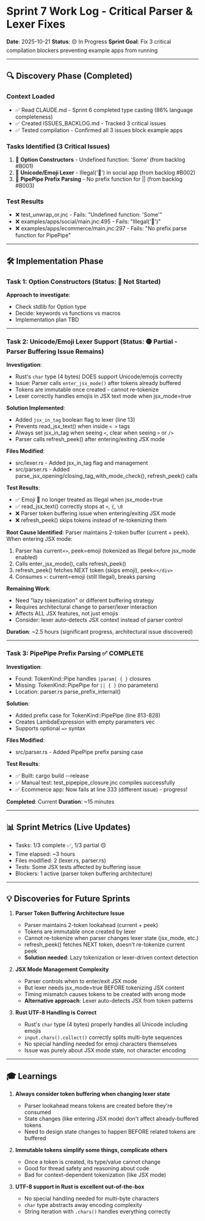 # Sprint 7 Work Log - Critical Parser & Lexer Fixes

**Date**: 2025-10-21
**Status**: 🟡 In Progress
**Sprint Goal**: Fix 3 critical compilation blockers preventing example apps from running

---

## 🔍 Discovery Phase (Completed)

### Context Loaded
- ✅ Read CLAUDE.md - Sprint 6 completed type casting (86% language completeness)
- ✅ Created ISSUES_BACKLOG.md - Tracked 3 critical issues
- ✅ Tested compilation - Confirmed all 3 issues block example apps

### Tasks Identified (3 Critical Issues)
1. 🔴 **Option Constructors** - Undefined function: 'Some' (from backlog #B001)
2. 🔴 **Unicode/Emoji Lexer** - Illegal('🔔') in social app (from backlog #B002)
3. 🔴 **PipePipe Prefix Parsing** - No prefix function for || (from backlog #B003)

### Test Results
- ❌ test_unwrap_or.jnc - Fails: "Undefined function: 'Some'"
- ❌ examples/apps/social/main.jnc:495 - Fails: "Illegal('🔔')"
- ❌ examples/apps/ecommerce/main.jnc:297 - Fails: "No prefix parse function for PipePipe"

---

## 🛠️ Implementation Phase

### Task 1: Option Constructors (Status: 🔵 Not Started)

**Approach to investigate**:
- Check stdlib for Option type
- Decide: keywords vs functions vs macros
- Implementation plan TBD

---

### Task 2: Unicode/Emoji Lexer Support (Status: 🟡 Partial - Parser Buffering Issue Remains)

**Investigation**:
- Rust's `char` type (4 bytes) DOES support Unicode/emojis correctly
- Issue: Parser calls `enter_jsx_mode()` after tokens already buffered
- Tokens are immutable once created - cannot re-tokenize
- Lexer correctly handles emojis in JSX text mode when jsx_mode=true

**Solution Implemented**:
- Added `jsx_in_tag` boolean flag to lexer (line 13)
- Prevents read_jsx_text() when inside `< >` tags
- Always set jsx_in_tag when seeing `<`, clear when seeing `>` or `/>`
- Parser calls refresh_peek() after entering/exiting JSX mode

**Files Modified**:
- src/lexer.rs - Added jsx_in_tag flag and management
- src/parser.rs - Added parse_jsx_opening/closing_tag_with_mode_check(), refresh_peek() calls

**Test Results**:
- ✅ Emoji 🔔 no longer treated as Illegal when jsx_mode=true
- ✅ read_jsx_text() correctly stops at `<`, `{`, `\0`
- ❌ Parser token buffering issue when entering/exiting JSX mode
- ❌ refresh_peek() skips tokens instead of re-tokenizing them

**Root Cause Identified**:
Parser maintains 2-token buffer (current + peek). When entering JSX mode:
1. Parser has current=`>`, peek=emoji (tokenized as Illegal before jsx_mode enabled)
2. Calls enter_jsx_mode(), calls refresh_peek()
3. refresh_peek() fetches NEXT token (skips emoji), peek=`</div>`
4. Consumes `>`: current=emoji (still Illegal), breaks parsing

**Remaining Work**:
- Need "lazy tokenization" or different buffering strategy
- Requires architectural change to parser/lexer interaction
- Affects ALL JSX features, not just emojis
- Consider: lexer auto-detects JSX context instead of parser control

**Duration**: ~2.5 hours (significant progress, architectural issue discovered)

---

### Task 3: PipePipe Prefix Parsing ✅ COMPLETE

**Investigation**:
- Found: TokenKind::Pipe handles `|param| { }` closures
- Missing: TokenKind::PipePipe for `|| { }` (no parameters)
- Location: parser.rs parse_prefix_internal()

**Solution**:
- Added prefix case for TokenKind::PipePipe (line 813-828)
- Creates LambdaExpression with empty parameters vec
- Supports optional `=>` syntax

**Files Modified**:
- src/parser.rs - Added PipePipe prefix parsing case

**Test Results**:
- ✅ Built: cargo build --release
- ✅ Manual test: test_pipepipe_closure.jnc compiles successfully
- ✅ Ecommerce app: Now fails at line 333 (different issue) - progress!

**Completed**: Current
**Duration**: ~15 minutes

---

## 📊 Sprint Metrics (Live Updates)

- Tasks: 1/3 complete ✅, 1/3 partial 🟡
- Time elapsed: ~3 hours
- Files modified: 2 (lexer.rs, parser.rs)
- Tests: Some JSX tests affected by buffering issue
- Blockers: 1 active (parser token buffering architecture)

---

## 💡 Discoveries for Future Sprints

1. **Parser Token Buffering Architecture Issue**
   - Parser maintains 2-token lookahead (current + peek)
   - Tokens are immutable once created by lexer
   - Cannot re-tokenize when parser changes lexer state (jsx_mode, etc.)
   - refresh_peek() fetches NEXT token, doesn't re-tokenize current peek
   - **Solution needed**: Lazy tokenization or lexer-driven context detection

2. **JSX Mode Management Complexity**
   - Parser controls when to enter/exit JSX mode
   - But lexer needs jsx_mode=true BEFORE tokenizing JSX content
   - Timing mismatch causes tokens to be created with wrong mode
   - **Alternative approach**: Lexer auto-detects JSX from token patterns

3. **Rust UTF-8 Handling is Correct**
   - Rust's `char` type (4 bytes) properly handles all Unicode including emojis
   - `input.chars().collect()` correctly splits multi-byte sequences
   - No special handling needed for emoji characters themselves
   - Issue was purely about JSX mode state, not character encoding

---

## 🎓 Learnings

1. **Always consider token buffering when changing lexer state**
   - Parser lookahead means tokens are created before they're consumed
   - State changes (like entering JSX mode) don't affect already-buffered tokens
   - Need to design state changes to happen BEFORE related tokens are buffered

2. **Immutable tokens simplify some things, complicate others**
   - Once a token is created, its type/value cannot change
   - Good for thread safety and reasoning about code
   - Bad for context-dependent tokenization (like JSX mode)

3. **UTF-8 support in Rust is excellent out-of-the-box**
   - No special handling needed for multi-byte characters
   - `char` type abstracts away encoding complexity
   - String iteration with `.chars()` handles everything correctly
